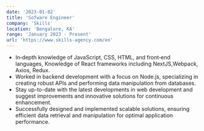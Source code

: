 ```yaml
---
date: '2023-01-02'
title: 'Sofware Engineer'
company: 'Skills'
location: 'Bengalore, KA'
range: 'January 2023 - Present'
url: 'https://www.skills-agency.com/en'
---
```


- In‑depth knowledge of JavaScript, CSS, HTML, and front‑end languages, Knowledge of React frameworks including NextJS,Webpack, Axios, Redux.
- Worked in backend development with a focus on Node.js, specializing in creating robust APIs and performing data manipulation from databases.
- Stay up-to-date with the latest developments in web development and suggest improvements and innovative solutions for continuous enhancement.
- Successfully designed and implemented scalable solutions, ensuring efficient data retrieval and manipulation for optimal application performance.
